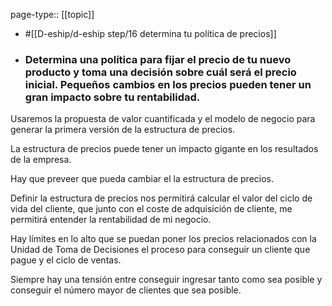 page-type:: [[topic]]

- #[[D-eship/d-eship step/16 determina tu política de precios]]

- ### Determina una política para fijar el precio de tu nuevo producto y toma una decisión sobre cuál será el precio inicial. Pequeños cambios en los precios pueden tener un gran impacto sobre tu rentabilidad.

Usaremos la propuesta de valor cuantificada y el modelo de negocio para generar la primera versión de la estructura de precios.

La estructura de precios puede tener un impacto gigante en los resultados de la empresa.

Hay que preveer que pueda cambiar el la estructura de precios.

Definir la estructura de precios nos permitirá calcular el valor del ciclo de vida del cliente, que junto con el coste de adquisición de cliente, me permitirá entender la rentabilidad de mi negocio.

Hay límites en lo alto que se puedan poner los precios relacionados con la Unidad de Toma de Decisiones el proceso para conseguir un cliente que pague y el ciclo de ventas.

Siempre hay una tensión entre conseguir ingresar tanto como sea posible y conseguir el número mayor de clientes que sea posible.



